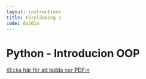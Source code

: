 ```yaml
---
layout: instructions
title: Föreläsning 2
code: da361a
---
```


# Python - Introducion OOP

[Klicka här för att ladda ner PDF:n](/assets/pdf/introductiontooopinpython.pdf)
